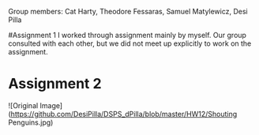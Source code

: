 Group members: Cat Harty, Theodore Fessaras, Samuel Matylewicz, Desi Pilla

#Assignment 1
I worked through assignment mainly by myself. Our group consulted with each other, but we did not meet up explicitly to work on the assignment.

# Assignment 2
![Original Image](https://github.com/DesiPilla/DSPS_dPilla/blob/master/HW12/Shouting Penguins.jpg)
